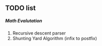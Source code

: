 TODO list
---

##### Math Evalutation
1. Recursive descent parser
2. Shunting Yard Algorithm (infix to postfix)
